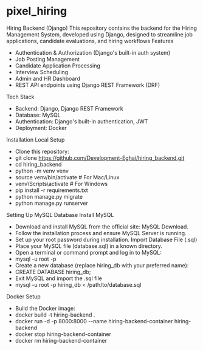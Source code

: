 # pixel_hiring
Hiring Backend (Django)
This repository contains the backend for the Hiring Management System, developed using Django, designed to streamline job applications, candidate evaluations, and hiring workflows
Features
- Authentication & Authorization (Django's built-in auth system)
- Job Posting Management
- Candidate Application Processing
- Interview Scheduling
- Admin and HR Dashboard
- REST API endpoints using Django REST Framework (DRF)

Tech Stack
- Backend: Django, Django REST Framework
- Database:  MySQL
- Authentication: Django's built-in authentication, JWT
- Deployment: Docker

Installation
Local Setup
- Clone this repository:
- git clone https://github.com/Development-Eghai/hiring_backend.git
- cd hiring_backend
- python -m venv venv
- source venv/bin/activate  # For Mac/Linux
- venv\Scripts\activate  # For Windows
- pip install -r requirements.txt
- python manage.py migrate
- python manage.py runserver

Setting Up MySQL Database
Install MySQL
- Download and install MySQL from the official site: MySQL Download.
- Follow the installation process and ensure MySQL Server is running.
- Set up your root password during installation.
Import Database File (.sql)
- Place your MySQL file (database.sql) in a known directory.
- Open a terminal or command prompt and log in to MySQL:
- mysql -u root -p
- Create a new database (replace hiring_db with your preferred name):
- CREATE DATABASE hiring_db;
- Exit MySQL and import the .sql file
- mysql -u root -p hiring_db < /path/to/database.sql

Docker Setup
- Build the Docker image:
- docker build -t hiring-backend .
- docker run -d -p 8000:8000 --name hiring-backend-container hiring-backend
- docker stop hiring-backend-container
- docker rm hiring-backend-container


  
  
  


